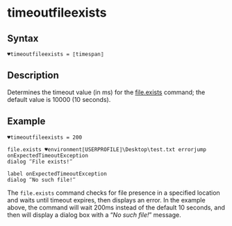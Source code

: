 # timeoutfileexists

## Syntax

```G1ANT
♥timeoutfileexists = ⟦timespan⟧
```

## Description

Determines the timeout value (in ms) for the [file.exists](https://manual.g1ant.com/link/G1ANT.Addon.Core-1/G1ANT.Addon.Core/indexes/commands/file.exists.md) command; the default value is 10000 (10 seconds).

## Example

```G1ANT
♥timeoutfileexists = 200

file.exists ♥environment⟦USERPROFILE⟧\Desktop\test.txt errorjump onExpectedTimeoutException
dialog ‴File exists!‴

label onExpectedTimeoutException
dialog ‴No such file!‴
```

The `file.exists` command checks for file presence in a specified location and waits until timeout expires, then displays an error. In the example above, the command will wait 200ms instead of the default 10 seconds, and then will display a dialog box with a “*No such file!*” message.
